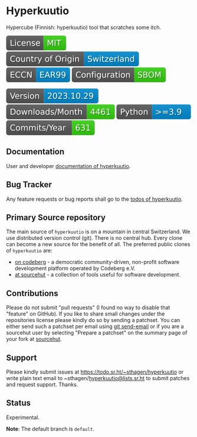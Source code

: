# Hyperkuutio

Hypercube (Finnish: hyperkuutio) tool that scratches some itch.

[![License](docs/badges/license-spdx-mit.svg)](https://git.sr.ht/~sthagen/hyperkuutio/tree/default/item/LICENSE)
[![Country of Origin](docs/badges/country-of-origin-name-switzerland-neutral.svg)](https://git.sr.ht/~sthagen/hyperkuutio/tree/default/item/COUNTRY-OF-ORIGIN)
[![Export Classification Control Number (ECCN)](docs/badges/export-control-classification-number_eccn-ear99-neutral.svg)](https://git.sr.ht/~sthagen/hyperkuutio/tree/default/item/EXPORT-CONTROL-CLASSIFICATION-NUMBER)
[![Configuration](docs/badges/configuration-sbom.svg)](https://git.sr.ht/~sthagen/hyperkuutio/tree/default/item/docs/third-party/README.md)

[![Version](docs/badges/latest-release.svg)](https://pypi.python.org/pypi/hyperkuutio/)
[![Downloads](docs/badges/downloads-per-month.svg)](https://pepy.tech/project/hyperkuutio)
[![Python](docs/badges/python-versions.svg)](https://pypi.python.org/pypi/hyperkuutio/)
[![Maintenance Status](docs/badges/commits-per-year.svg)](https://git.sr.ht/~sthagen/hyperkuutio/log)

## Documentation

User and developer [documentation of hyperkuutio](https://codes.dilettant.life/docs/hyperkuutio).

## Bug Tracker

Any feature requests or bug reports shall go to the [todos of hyperkuutio](https://todo.sr.ht/~sthagen/hyperkuutio).

## Primary Source repository

The main source of `hyperkuutio` is on a mountain in central Switzerland.
We use distributed version control (git).
There is no central hub.
Every clone can become a new source for the benefit of all.
The preferred public clones of `hyperkuutio` are:

* [on codeberg](https://codeberg.org/sthagen/hyperkuutio) - a democratic community-driven, non-profit software development platform operated by Codeberg e.V.
* [at sourcehut](https://git.sr.ht/~sthagen/hyperkuutio) - a collection of tools useful for software development.

## Contributions

Please do not submit "pull requests" (I found no way to disable that "feature" on GitHub).
If you like to share small changes under the repositories license please kindly do so by sending a patchset.
You can either send such a patchset per email using [git send-email](https://git-send-email.io) or 
if you are a sourcehut user by selecting "Prepare a patchset" on the summary page of your fork at [sourcehut](https://git.sr.ht/).

## Support

Please kindly submit issues at https://todo.sr.ht/~sthagen/hyperkuutio or write plain text email to ~sthagen/hyperkuutio@lists.sr.ht to submit patches and request support. Thanks.

## Status

Experimental.

**Note**: The default branch is `default`.
